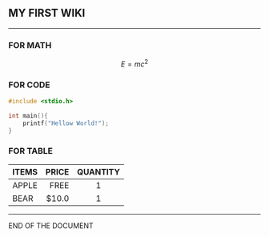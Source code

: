 ## MY FIRST WIKI
------

### FOR MATH
$$E=mc^2$$

### FOR CODE
```C
#include <stdio.h>

int main(){
	printf("Hellow World!");	
}
```

### FOR TABLE

|ITEMS|PRICE|QUANTITY|
|-----|----:|:------:|
|APPLE|FREE|1|
|BEAR|$10.0|1|

------
END OF THE DOCUMENT
